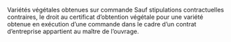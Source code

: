 Variétés végétales obtenues sur commande
Sauf stipulations contractuelles contraires, le droit au certificat d’obtention végétale pour une
variété obtenue en exécution d’une commande dans le cadre d’un contrat d’entreprise
appartient au maître de l’ouvrage.